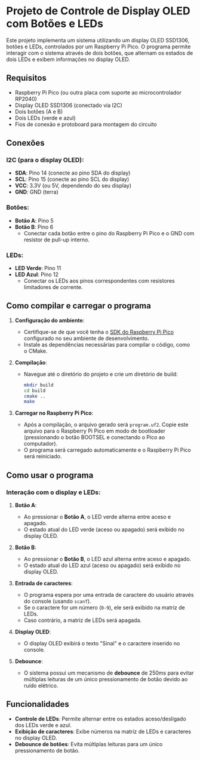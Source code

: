 # Projeto de Controle de Display OLED com Botões e LEDs

Este projeto implementa um sistema utilizando um display OLED SSD1306, botões e LEDs, controlados por um Raspberry Pi Pico. O programa permite interagir com o sistema através de dois botões, que alternam os estados de dois LEDs e exibem informações no display OLED.

## Requisitos

- Raspberry Pi Pico (ou outra placa com suporte ao microcontrolador RP2040)
- Display OLED SSD1306 (conectado via I2C)
- Dois botões (A e B)
- Dois LEDs (verde e azul)
- Fios de conexão e protoboard para montagem do circuito

## Conexões

### I2C (para o display OLED):
- **SDA**: Pino 14 (conecte ao pino SDA do display)
- **SCL**: Pino 15 (conecte ao pino SCL do display)
- **VCC**: 3.3V (ou 5V, dependendo do seu display)
- **GND**: GND (terra)

### Botões:
- **Botão A**: Pino 5
- **Botão B**: Pino 6
  - Conectar cada botão entre o pino do Raspberry Pi Pico e o GND com resistor de pull-up interno.

### LEDs:
- **LED Verde**: Pino 11
- **LED Azul**: Pino 12
  - Conectar os LEDs aos pinos correspondentes com resistores limitadores de corrente.

## Como compilar e carregar o programa

1. **Configuração do ambiente**:
   - Certifique-se de que você tenha o [SDK do Raspberry Pi Pico](https://github.com/raspberrypi/pico-sdk) configurado no seu ambiente de desenvolvimento.
   - Instale as dependências necessárias para compilar o código, como o CMake.

2. **Compilação**:
   - Navegue até o diretório do projeto e crie um diretório de build:
     ```bash
     mkdir build
     cd build
     cmake ..
     make
     ```
   
3. **Carregar no Raspberry Pi Pico**:
   - Após a compilação, o arquivo gerado será `program.uf2`. Copie este arquivo para o Raspberry Pi Pico em modo de bootloader (pressionando o botão BOOTSEL e conectando o Pico ao computador).
   - O programa será carregado automaticamente e o Raspberry Pi Pico será reiniciado.

## Como usar o programa

### Interação com o display e LEDs:

1. **Botão A**:
   - Ao pressionar o **Botão A**, o LED verde alterna entre aceso e apagado.
   - O estado atual do LED verde (aceso ou apagado) será exibido no display OLED.

2. **Botão B**:
   - Ao pressionar o **Botão B**, o LED azul alterna entre aceso e apagado.
   - O estado atual do LED azul (aceso ou apagado) será exibido no display OLED.

3. **Entrada de caracteres**:
   - O programa espera por uma entrada de caractere do usuário através do console (usando `scanf`).
   - Se o caractere for um número (`0-9`), ele será exibido na matriz de LEDs.
   - Caso contrário, a matriz de LEDs será apagada.

4. **Display OLED**:
   - O display OLED exibirá o texto "Sinal" e o caractere inserido no console.

5. **Debounce**:
   - O sistema possui um mecanismo de **debounce** de 250ms para evitar múltiplas leituras de um único pressionamento de botão devido ao ruído elétrico.

## Funcionalidades

- **Controle de LEDs**: Permite alternar entre os estados aceso/desligado dos LEDs verde e azul.
- **Exibição de caracteres**: Exibe números na matriz de LEDs e caracteres no display OLED.
- **Debounce de botões**: Evita múltiplas leituras para um único pressionamento de botão.


